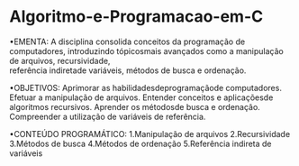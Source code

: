 # Algoritmo-e-Programacao-em-C

•EMENTA: A disciplina consolida conceitos da programação de computadores, 
introduzindo tópicosmais avançados como  a  manipulação  de  arquivos,  recursividade,  
referência  indiretade  variáveis,  métodos  de  busca  e ordenação.

•OBJETIVOS: Aprimorar as habilidadesdeprogramaçãode computadores. 
Efetuar a manipulação de arquivos.
Entender conceitos e aplicaçõesde algoritmos recursivos. 
Aprender os métodosde busca e ordenação.
Compreender a utilização de variáveis de referência.

•CONTEÚDO PROGRAMÁTICO:
1.Manipulação de arquivos
2.Recursividade
3.Métodos de busca
4.Métodos de ordenação
5.Referência indireta de variáveis
